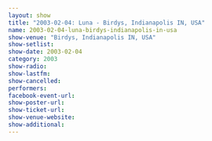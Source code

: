 ```yaml
---
layout: show
title: "2003-02-04: Luna - Birdys, Indianapolis IN, USA"
name: 2003-02-04-luna-birdys-indianapolis-in-usa
show-venue: "Birdys, Indianapolis IN, USA"
show-setlist: 
show-date: 2003-02-04
category: 2003
show-radio: 
show-lastfm: 
show-cancelled: 
performers: 
facebook-event-url: 
show-poster-url: 
show-ticket-url: 
show-venue-website: 
show-additional: 
---
```


